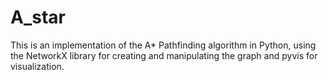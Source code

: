 # A_star
This is an implementation of the A* Pathfinding algorithm in Python, using the NetworkX library for creating and manipulating the graph and pyvis for visualization.

